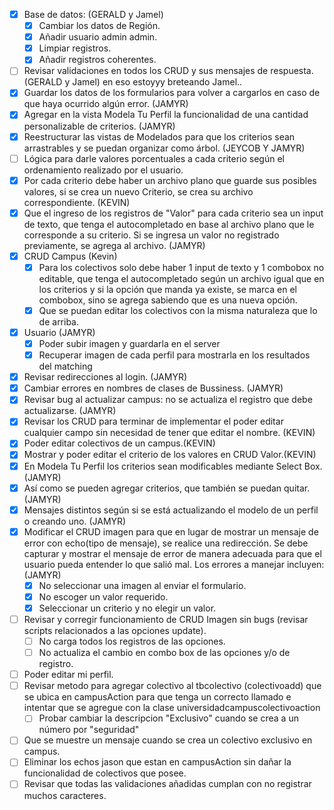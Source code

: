 - [x] Base de datos: (GERALD y Jamel)
	- [x] Cambiar los datos de Región.
	- [x] Añadir usuario admin admin.
	- [x] Limpiar registros.
	- [x] Añadir registros coherentes.
- [ ] Revisar validaciones en todos los CRUD y sus mensajes de respuesta. (GERALD y Jamel) en eso estoyyy breteando Jamel..
- [x] Guardar los datos de los formularios para volver a cargarlos en caso de que haya ocurrido algún error. (JAMYR)
- [x] Agregar en la vista Modela Tu Perfil la funcionalidad de una cantidad personalizable de criterios. (JAMYR)
- [x] Reestructurar las vistas de Modelados para que los criterios sean arrastrables y se puedan organizar como árbol. (JEYCOB Y JAMYR)
- [ ] Lógica para darle valores porcentuales a cada criterio según el ordenamiento realizado por el usuario.
- [x] Por cada criterio debe haber un archivo plano que guarde sus posibles valores, si se crea un nuevo Criterio, se crea su archivo correspondiente. (KEVIN)
- [x] Que el ingreso de los registros de "Valor" para cada criterio sea un input de texto, que tenga el autocompletado en base al archivo plano que le corresponde a su criterio. Si se ingresa un valor no registrado previamente, se agrega al archivo. (JAMYR)
- [x] CRUD Campus (Kevin)
	- [x] Para los colectivos solo debe haber 1 input de texto y 1 combobox no editable, que tenga el autocompletado según un archivo igual que en los criterios y si la opción que manda ya existe, se marca en el combobox, sino se agrega sabiendo que es una nueva opción.
	- [x] Que se puedan editar los colectivos con la misma naturaleza que lo de arriba. 
- [x] Usuario (JAMYR)
	- [x] Poder subir imagen y guardarla en el server
	- [x] Recuperar imagen de cada perfil para mostrarla en los resultados del matching
- [x] Revisar redirecciones al login. (JAMYR)
- [x] Cambiar errores en nombres de clases de Bussiness. (JAMYR)
- [x] Revisar bug al actualizar campus: no se actualiza el registro que debe actualizarse. (JAMYR)
- [x] Revisar los CRUD para terminar de implementar el poder editar cualquier campo sin necesidad de tener que editar el nombre. (KEVIN)
- [x] Poder editar colectivos de un campus.(KEVIN)
- [x] Mostrar y poder editar el criterio de los valores en CRUD Valor.(KEVIN)
- [x] En Modela Tu Perfil los criterios sean modificables mediante Select Box. (JAMYR)
- [x] Así como se pueden agregar criterios, que también se puedan quitar. (JAMYR)
- [x] Mensajes distintos según si se está actualizando el modelo de un perfil o creando uno. (JAMYR)
- [x] Modificar el CRUD imagen para que en lugar de mostrar un mensaje de error con echo(tipo de mensaje), se realice una redirección. Se debe capturar y mostrar el mensaje de error de manera adecuada para que el usuario pueda entender lo que salió mal. Los errores a manejar incluyen: (JAMYR)
	- [x] No seleccionar una imagen al enviar el formulario.
	- [x] No escoger un valor requerido.
	- [x] Seleccionar un criterio y no elegir un valor. 
- [ ] Revisar y corregir funcionamiento de CRUD Imagen sin bugs (revisar scripts relacionados a las opciones update).
	- [ ] No carga todos los registros de las opciones.
	- [ ] No actualiza el cambio en combo box de las opciones y/o de registro.  
- [ ] Poder editar mi perfil.
- [ ] Revisar metodo para agregar colectivo al tbcolectivo (colectivoadd) que se ubica en campusAction para que tenga un correcto llamado e intentar que se agregue con la clase universidadcampuscolectivoaction
	- [ ] Probar cambiar la descripcion "Exclusivo" cuando se crea a un número por "seguridad"
- [ ] Que se muestre un mensaje cuando se crea un colectivo exclusivo en campus.
- [ ] Eliminar los echos jason que estan en campusAction sin dañar la funcionalidad de colectivos que posee.
- [ ] Revisar que todas las validaciones añadidas cumplan con no registrar muchos caracteres.